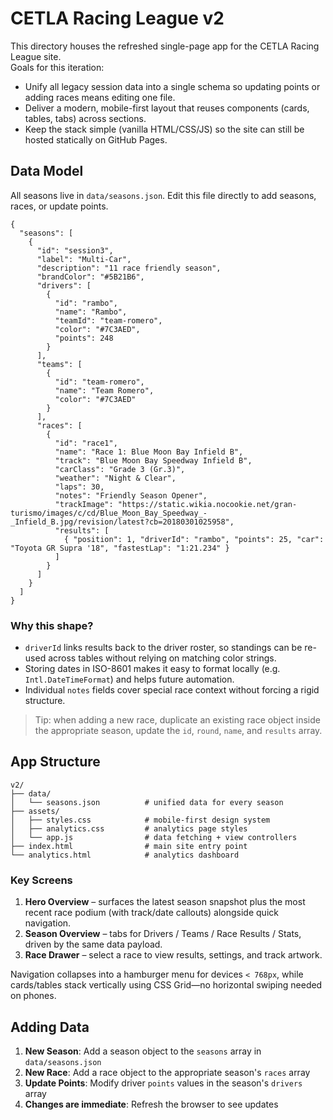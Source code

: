# CETLA Racing League v2

This directory houses the refreshed single-page app for the CETLA Racing League site.  
Goals for this iteration:

- Unify all legacy session data into a single schema so updating points or adding races means editing one file.
- Deliver a modern, mobile-first layout that reuses components (cards, tables, tabs) across sections.
- Keep the stack simple (vanilla HTML/CSS/JS) so the site can still be hosted statically on GitHub Pages.

## Data Model

All seasons live in `data/seasons.json`. Edit this file directly to add seasons, races, or update points.

```jsonc
{
  "seasons": [
    {
      "id": "session3",
      "label": "Multi-Car",
      "description": "11 race friendly season",
      "brandColor": "#5B21B6",
      "drivers": [
        {
          "id": "rambo",
          "name": "Rambo",
          "teamId": "team-romero",
          "color": "#7C3AED",
          "points": 248
        }
      ],
      "teams": [
        {
          "id": "team-romero",
          "name": "Team Romero",
          "color": "#7C3AED"
        }
      ],
      "races": [
        {
          "id": "race1",
          "name": "Race 1: Blue Moon Bay Infield B",
          "track": "Blue Moon Bay Speedway Infield B",
          "carClass": "Grade 3 (Gr.3)",
          "weather": "Night & Clear",
          "laps": 30,
          "notes": "Friendly Season Opener",
          "trackImage": "https://static.wikia.nocookie.net/gran-turismo/images/c/cd/Blue_Moon_Bay_Speedway_-_Infield_B.jpg/revision/latest?cb=20180301025958",
          "results": [
            { "position": 1, "driverId": "rambo", "points": 25, "car": "Toyota GR Supra '18", "fastestLap": "1:21.234" }
          ]
        }
      ]
    }
  ]
}
```

### Why this shape?

- `driverId` links results back to the driver roster, so standings can be re-used across tables without relying on matching color strings.
- Storing dates in ISO-8601 makes it easy to format locally (e.g. `Intl.DateTimeFormat`) and helps future automation.
- Individual `notes` fields cover special race context without forcing a rigid structure.

> Tip: when adding a new race, duplicate an existing race object inside the appropriate season, update the `id`, `round`, `name`, and `results` array.

## App Structure

```
v2/
├── data/
│   └── seasons.json          # unified data for every season
├── assets/
│   ├── styles.css            # mobile-first design system
│   ├── analytics.css         # analytics page styles
│   └── app.js                # data fetching + view controllers
├── index.html                # main site entry point
└── analytics.html            # analytics dashboard
```

### Key Screens

1. **Hero Overview** – surfaces the latest season snapshot plus the most recent race podium (with track/date callouts) alongside quick navigation.
2. **Season Overview** – tabs for Drivers / Teams / Race Results / Stats, driven by the same data payload.
3. **Race Drawer** – select a race to view results, settings, and track artwork.

Navigation collapses into a hamburger menu for devices `< 768px`, while cards/tables stack vertically using CSS Grid—no horizontal swiping needed on phones.

## Adding Data

1. **New Season**: Add a season object to the `seasons` array in `data/seasons.json`
2. **New Race**: Add a race object to the appropriate season's `races` array
3. **Update Points**: Modify driver `points` values in the season's `drivers` array
4. **Changes are immediate**: Refresh the browser to see updates
